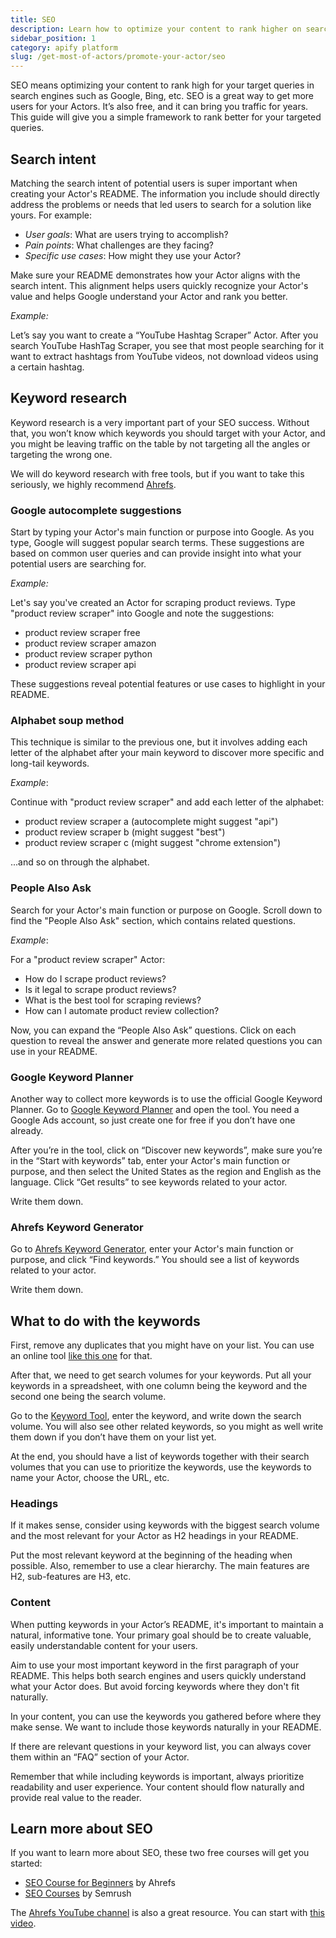 ```yaml
---
title: SEO
description: Learn how to optimize your content to rank higher on search engines like Google and Bing, attract more users, and drive long-term traffic - all for free.
sidebar_position: 1
category: apify platform
slug: /get-most-of-actors/promote-your-actor/seo
---
```


SEO means optimizing your content to rank high for your target queries in search engines such as Google, Bing, etc. SEO is a great way to get more users for your Actors. It’s also free, and it can bring you traffic for years. This guide will give you a simple framework to rank better for your targeted queries.

## Search intent

Matching the search intent of potential users is super important when creating your Actor's README. The information you include should directly address the problems or needs that led users to search for a solution like yours. For example:

- _User goals_: What are users trying to accomplish?
- _Pain points_: What challenges are they facing?
- _Specific use cases_: How might they use your Actor?

Make sure your README demonstrates how your Actor aligns with the search intent. This alignment helps users quickly recognize your Actor's value and helps Google understand your Actor and rank you better.

_Example:_

Let’s say you want to create a “YouTube Hashtag Scraper” Actor. After you search YouTube HashTag Scraper, you see that most people searching for it want to extract hashtags from YouTube videos, not download videos using a certain hashtag.

## Keyword research

Keyword research is a very important part of your SEO success. Without that, you won’t know which keywords you should target with your Actor, and you might be leaving traffic on the table by not targeting all the angles or targeting the wrong one.

We will do keyword research with free tools, but if you want to take this seriously, we highly recommend [Ahrefs](https://ahrefs.com/).

### Google autocomplete suggestions

Start by typing your Actor's main function or purpose into Google. As you type, Google will suggest popular search terms. These suggestions are based on common user queries and can provide insight into what your potential users are searching for.

_Example:_

Let's say you've created an Actor for scraping product reviews. Type "product review scraper" into Google and note the suggestions:

- product review scraper free
- product review scraper amazon
- product review scraper python
- product review scraper api

These suggestions reveal potential features or use cases to highlight in your README.

### Alphabet soup method

This technique is similar to the previous one, but it involves adding each letter of the alphabet after your main keyword to discover more specific and long-tail keywords.

_Example_:

Continue with "product review scraper" and add each letter of the alphabet:

- product review scraper a (autocomplete might suggest "api")
- product review scraper b (might suggest "best")
- product review scraper c (might suggest "chrome extension")

...and so on through the alphabet.

### People Also Ask

Search for your Actor's main function or purpose on Google. Scroll down to find the "People Also Ask" section, which contains related questions.

_Example_:

For a "product review scraper" Actor:

- How do I scrape product reviews?
- Is it legal to scrape product reviews?
- What is the best tool for scraping reviews?
- How can I automate product review collection?

Now, you can expand the “People Also Ask” questions. Click on each question to reveal the answer and generate more related questions you can use in your README.

### Google Keyword Planner

Another way to collect more keywords is to use the official Google Keyword Planner. Go to [Google Keyword Planner](https://ads.google.com/home/tools/keyword-planner/) and open the tool. You need a Google Ads account, so just create one for free if you don’t have one already.

After you’re in the tool, click on “Discover new keywords”, make sure you’re in the “Start with keywords” tab, enter your Actor's main function or purpose, and then select the United States as the region and English as the language. Click “Get results” to see keywords related to your actor.

Write them down.

### Ahrefs Keyword Generator

Go to [Ahrefs Keyword Generator](https://ahrefs.com/keyword-generator), enter your Actor's main function or purpose, and click “Find keywords.” You should see a list of keywords related to your actor.

Write them down.

## What to do with the keywords

First, remove any duplicates that you might have on your list. You can use an online tool [like this one](https://dedupelist.com/) for that.

After that, we need to get search volumes for your keywords. Put all your keywords in a spreadsheet, with one column being the keyword and the second one being the search volume.

Go to the [Keyword Tool](https://backlinko.com/tools/keyword), enter the keyword, and write down the search volume. You will also see other related keywords, so you might as well write them down if you don’t have them on your list yet.

At the end, you should have a list of keywords together with their search volumes that you can use to prioritize the keywords, use the keywords to name your Actor, choose the URL, etc.

### Headings

If it makes sense, consider using keywords with the biggest search volume and the most relevant for your Actor as H2 headings in your README.

Put the most relevant keyword at the beginning of the heading when possible. Also, remember to use a clear hierarchy. The main features are H2, sub-features are H3, etc.

### Content

When putting keywords in your Actor’s README, it's important to maintain a natural, informative tone. Your primary goal should be to create valuable, easily understandable content for your users.

Aim to use your most important keyword in the first paragraph of your README. This helps both search engines and users quickly understand what your Actor does. But avoid forcing keywords where they don't fit naturally.

In your content, you can use the keywords you gathered before where they make sense. We want to include those keywords naturally in your README.

If there are relevant questions in your keyword list, you can always cover them within an “FAQ” section of your Actor.

Remember that while including keywords is important, always prioritize readability and user experience. Your content should flow naturally and provide real value to the reader.

## Learn more about SEO

If you want to learn more about SEO, these two free courses will get you started:

- [SEO Course for Beginners](https://ahrefs.com/academy/seo-training-course) by Ahrefs
- [SEO Courses](https://www.semrush.com/academy/courses/seo/) by Semrush

The [Ahrefs YouTube channel](https://www.youtube.com/@AhrefsCom/featured) is also a great resource. You can start with [this video](https://www.youtube.com/watch?v=xsVTqzratPs).

